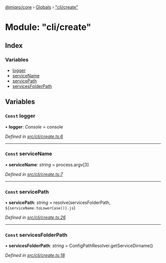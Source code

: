 [@miqro/core](../README.md) › [Globals](../globals.md) › ["cli/create"](_cli_create_.md)

# Module: "cli/create"

## Index

### Variables

* [logger](_cli_create_.md#const-logger)
* [serviceName](_cli_create_.md#const-servicename)
* [servicePath](_cli_create_.md#const-servicepath)
* [servicesFolderPath](_cli_create_.md#const-servicesfolderpath)

## Variables

### `Const` logger

• **logger**: *Console* = console

*Defined in [src/cli/create.ts:6](https://github.com/claukers/miqro-core/blob/c1853a2/src/cli/create.ts#L6)*

___

### `Const` serviceName

• **serviceName**: *string* = process.argv[3]

*Defined in [src/cli/create.ts:7](https://github.com/claukers/miqro-core/blob/c1853a2/src/cli/create.ts#L7)*

___

### `Const` servicePath

• **servicePath**: *string* = resolve(servicesFolderPath, `${serviceName.toLowerCase()}.js`)

*Defined in [src/cli/create.ts:26](https://github.com/claukers/miqro-core/blob/c1853a2/src/cli/create.ts#L26)*

___

### `Const` servicesFolderPath

• **servicesFolderPath**: *string* = ConfigPathResolver.getServiceDirname()

*Defined in [src/cli/create.ts:18](https://github.com/claukers/miqro-core/blob/c1853a2/src/cli/create.ts#L18)*
